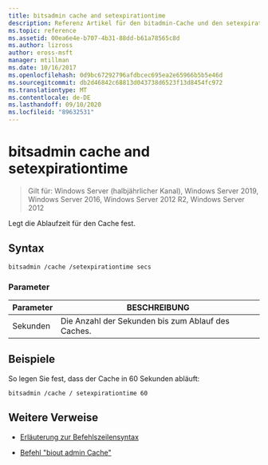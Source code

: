 ```yaml
---
title: bitsadmin cache and setexpirationtime
description: Referenz Artikel für den bitadmin-Cache und den setexpirationtime-Befehl, mit dem die Ablaufzeit für den Cache festgelegt wird.
ms.topic: reference
ms.assetid: 00ea6e4e-b707-4b31-88dd-b61a78565c8d
ms.author: lizross
author: eross-msft
manager: mtillman
ms.date: 10/16/2017
ms.openlocfilehash: 0d9bc67292796afdbcec695ea2e65966b5b5e46d
ms.sourcegitcommit: db2d46842c68813d043738d6523f13d8454fc972
ms.translationtype: MT
ms.contentlocale: de-DE
ms.lasthandoff: 09/10/2020
ms.locfileid: "89632531"
---
```

# <a name="bitsadmin-cache-and-setexpirationtime"></a>bitsadmin cache and setexpirationtime

> Gilt für: Windows Server (halbjährlicher Kanal), Windows Server 2019, Windows Server 2016, Windows Server 2012 R2, Windows Server 2012

Legt die Ablaufzeit für den Cache fest.

## <a name="syntax"></a>Syntax

```
bitsadmin /cache /setexpirationtime secs
```

### <a name="parameters"></a>Parameter

| Parameter | BESCHREIBUNG |
| -------------- | -------------- |
| Sekunden | Die Anzahl der Sekunden bis zum Ablauf des Caches. |

## <a name="examples"></a>Beispiele

So legen Sie fest, dass der Cache in 60 Sekunden abläuft:

```
bitsadmin /cache / setexpirationtime 60
```

## <a name="additional-references"></a>Weitere Verweise

- [Erläuterung zur Befehlszeilensyntax](command-line-syntax-key.md)

- [Befehl "biout admin Cache"](bitsadmin-cache.md)
